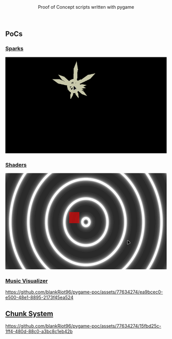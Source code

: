 <div align="center">
   <h>Proof of Concept scripts written with pygame</h>
   <br>
   <br>
   <br>
</div>

## PoCs

### [Sparks](https://github.com/blankRiot96/pygame-poc/tree/main/poc/spark_demo.py)

<img height=300 src="https://raw.githubusercontent.com/blankRiot96/pygame-poc/main/screenshots/sparks.gif">

### [Shaders](https://github.com/blankRiot96/pygame-poc/tree/main/poc/shader_demo.py)

<img height=300 src="https://raw.githubusercontent.com/blankRiot96/pygame-poc/main/screenshots/shaders.gif">

### [Music Visualizer](https://github.com/blankRiot96/pygame-poc/tree/main/poc/song_demo.py)

https://github.com/blankRiot96/pygame-poc/assets/77634274/ea9bcec0-e500-48e1-8895-2173f45ea524

## [Chunk System](https://github.com/blankRiot96/pygame-poc/tree/main/poc/chunk_write_demo.py)

https://github.com/blankRiot96/pygame-poc/assets/77634274/15fbd25c-1ff4-480d-88c0-a3bc8c1eb42b





